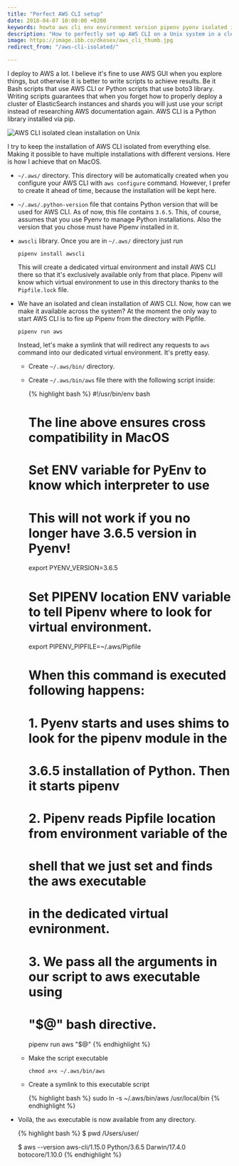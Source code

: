 ```yaml
---
title: "Perfect AWS CLI setup"
date: 2018-04-07 10:00:00 +0200
keywords: howto aws cli env environment version pipenv pyenv isolated installation
description: "How to perfectly set up AWS CLI on a Unix system in a clean and isolated fashion using pyenv and pipenv"
image: https://image.ibb.co/dkesex/aws_cli_thumb.jpg
redirect_from: "/aws-cli-isolated/"

---
```


I deploy to AWS a lot. I believe it's fine to use AWS GUI when you explore things, but otherwise it is better to write scripts to achieve results. Be it Bash scripts that use AWS CLI or Python scripts that use boto3 library. Writing scripts guarantees that when you forget how to properly deploy a cluster of ElasticSearch instances and shards you will just use your script instead of researching AWS documentation again. AWS CLI is a Python library installed via pip.

![AWS CLI isolated clean installation on Unix](https://image.ibb.co/dkesex/aws_cli_thumb.jpg)

I try to keep the installation of AWS CLI isolated from everything else. Making it possible to have multiple installations with different versions. Here is how I achieve that on MacOS.

<!--more-->

* `~/.aws/` directory. This directory will be automatically created when you configure your AWS CLI with `aws configure` command. However, I prefer to create it ahead of time, because the installation will be kept here.
* `~/.aws/.python-version` file that contains Python version that will be used for AWS CLI. As of now, this file contains `3.6.5`. This, of course, assumes that you use Pyenv to manage Python installations. Also the version that you chose must have Pipenv installed in it.
* `awscli` library. Once you are in `~/.aws/` directory just run

  ```
  pipenv install awscli
  ```

  This will create a dedicated virtual environment and install AWS CLI there so that it's exclusively available only from that place. Pipenv will know which virtual environment to use in this directory thanks to the `Pipfile.lock` file.
* We have an isolated and clean installation of AWS CLI. Now, how can we make it available across the system? At the moment the only way to start AWS CLI is to fire up Pipenv from the directory with Pipfile.

  ```
  pipenv run aws
  ```

  Instead, let's make a symlink that will redirect any requests to `aws` command into our dedicated virtual environment. It's pretty easy.
  * Create `~/.aws/bin/` directory.
  * Create `~/.aws/bin/aws` file there with the following script inside:

    {% highlight bash %}
    #!/usr/bin/env bash
    # The line above ensures cross compatibility in MacOS

    # Set ENV variable for PyEnv to know which interpreter to use
    # This will not work if you no longer have 3.6.5 version in Pyenv!
    export PYENV_VERSION=3.6.5

    # Set PIPENV location ENV variable to tell Pipenv where to look for virtual environment.
    export PIPENV_PIPFILE=~/.aws/Pipfile

    # When this command is executed following happens:
    # 1. Pyenv starts and uses shims to look for the pipenv module in the
    #    3.6.5 installation of Python. Then it starts pipenv
    # 2. Pipenv reads Pipfile location from environment variable of the
    #    shell that we just set and finds the aws executable
    #    in the dedicated virtual evnironment.
    # 3. We pass all the arguments in our script to aws executable using
    #    "$@" bash directive.
    pipenv run aws "$@"
    {% endhighlight %}

  * Make the script executable

    ```
    chmod a+x ~/.aws/bin/aws
    ```

  * Create a symlink to this executable script

    {% highlight bash %}
    sudo ln -s ~/.aws/bin/aws /usr/local/bin
    {% endhighlight %}

* Voilà, the `aws` executable is now available from any directory.

  {% highlight bash %}
  $ pwd
  /Users/user/

  $ aws --version
  aws-cli/1.15.0 Python/3.6.5 Darwin/17.4.0 botocore/1.10.0
  {% endhighlight %}
